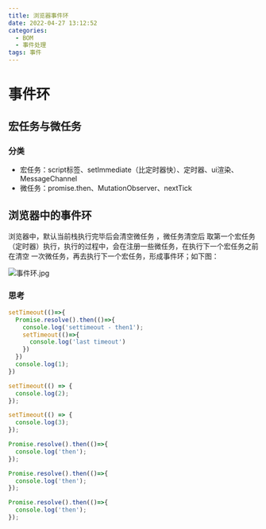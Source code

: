 ```yaml
---
title: 浏览器事件环
date: 2022-04-27 13:12:52
categories:
  - BOM
  - 事件处理
tags: 事件
---
```


<div></div>

<!-- more -->

# 事件环

## 宏任务与微任务

### 分类

- 宏任务：script标签、setImmediate（比定时器快）、定时器、ui渲染、MessageChannel
- 微任务：promise.then、MutationObserver、nextTick

## 浏览器中的事件环

浏览器中，默认当前栈执行完毕后会清空微任务 ，微任务清空后 取第一个宏任务（定时器）执行，执行的过程中，会在注册一些微任务，在执行下一个宏任务之前在清空 一次微任务，再去执行下一个宏任务，形成事件环；如下图：


![事件环.jpg](/images/1558394349175-d70b9d1e-0ba6-46c5-b3b1-12e33436a959.jpeg)


### 思考
```javascript
setTimeout(()=>{
  Promise.resolve().then(()=>{
    console.log('settimeout - then1');
    setTimeout(()=>{
      console.log('last timeout')
    })
  })
  console.log(1);
})

setTimeout(() => {
  console.log(2);
});

setTimeout(() => {
  console.log(3);
});

Promise.resolve().then(()=>{
  console.log('then');
});

Promise.resolve().then(()=>{
  console.log('then');
});

Promise.resolve().then(()=>{
  console.log('then');
});
```
